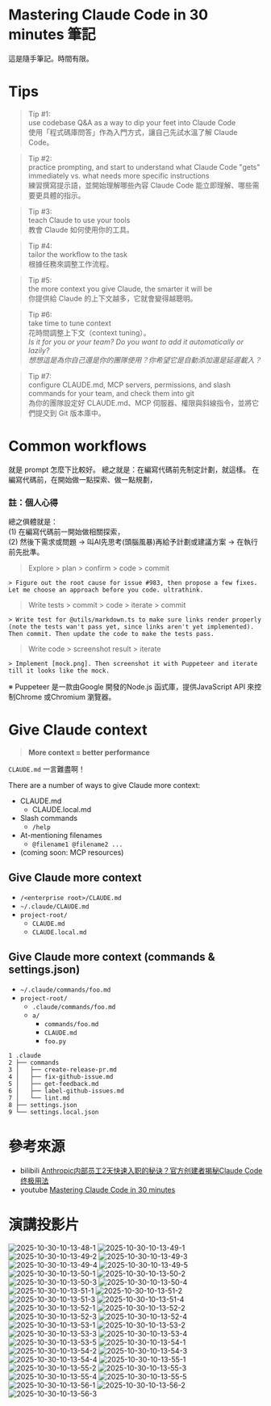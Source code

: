 # Mastering Claude Code in 30 minutes 筆記
這是隨手筆記。時間有限。

# Tips
> Tip #1:   
> use codebase Q&A as a way to dip your feet into Claude Code   
> 使用「程式碼庫問答」作為入門方式，讓自己先試水溫了解 Claude Code。

> Tip #2:   
> practice prompting, and start to understand what Claude Code "gets" immediately vs. what needs more specific instructions   
> 練習撰寫提示語，並開始理解哪些內容 Claude Code 能立即理解、哪些需要更具體的指示。

> Tip #3:   
> teach Claude to use your tools   
> 教會 Claude 如何使用你的工具。

> Tip #4:   
> tailor the workflow to the task   
> 根據任務來調整工作流程。

> Tip #5:   
> the more context you give Claude, the smarter it will be   
> 你提供給 Claude 的上下文越多，它就會變得越聰明。

> Tip #6:   
> take time to tune context   
> 花時間調整上下文（context tuning）。   
> *Is it for you or your team? Do you want to add it automatically or lazily?*   
> *想想這是為你自己還是你的團隊使用？你希望它是自動添加還是延遲載入？*

> Tip #7:   
> configure CLAUDE.md, MCP servers, permissions, and slash commands for your team, and check them into git   
> 為你的團隊設定好 CLAUDE.md、MCP 伺服器、權限與斜線指令，並將它們提交到 Git 版本庫中。

# Common workflows
就是 prompt 怎麼下比較好。 
總之就是：在編寫代碼前先制定計劃，就這樣。
在編寫代碼前，在開始做一點探索、做一點規劃，

### 註：個人心得   
總之俱體就是：   
(1) 在編寫代碼前一開始做相關探索，  
(2) 然後下需求或問題 → 叫AI先思考(頭腦風暴)再給予計劃或建議方案 → 在執行前先批準。   
 
> Explore > plan > confirm > code > commit
```
> Figure out the root cause for issue #983, then propose a few fixes. Let me choose an approach before you code. ultrathink.
```

> Write tests > commit > code > iterate > commit
```
> Write test for @utils/markdown.ts to make sure links render properly (note the tests wan't pass yet, since links aren't yet implemented). Then commit. Then update the code to make the tests pass.
```

> Write code > screenshot result > iterate
```
> Implement [mock.png]. Then screenshot it with Puppeteer and iterate till it looks like the mock.
``` 
※ Puppeteer 是一款由Google 開發的Node.js 函式庫，提供JavaScript API 來控制Chrome 或Chromium 瀏覽器。

# Give Claude context
>
> **More context = better performance**
>

`CLAUDE.md` 一言難盡啊！   

There are a number of ways to give Claude more context:
 - CLAUDE.md
   - CLAUDE.local.md
 - Slash commands
   - `/help`
 - At-mentioning filenames
   - `@filename1 @filename2 ...`
 - (coming soon: MCP resources)
 
## Give Claude more context

 - `/<enterprise root>/CLAUDE.md`
 - `~/.claude/CLAUDE.md`
 - `project-root/`   
   * `CLAUDE.md`   
   * `CLAUDE.local.md`	 

## Give Claude more context (commands & settings.json)
 - `~/.claude/commands/foo.md`
 - `project-root/`
   - `.claude/commands/foo.md`
   - `a/`
     - `commands/foo.md`
	 - `CLAUDE.md`
	 - `foo.py`
 
``` 
1 .claude
2 ├── commands
3 │   ├── create-release-pr.md
4 │   ├── fix-github-issue.md
5 │   ├── get-feedback.md
6 │   ├── label-github-issues.md
7 │   └── lint.md
8 ├── settings.json
9 └── settings.local.json 
``` 

# 參考來源
- bilibili [Anthropic内部员工2天快速入职的秘诀？官方创建者揭秘Claude Code终极用法](https://www.bilibili.com/video/BV1c5JDzyEH7/?spm_id_from=333.788.videopod.sections&vd_source=c0cbb7db1f35153d8ef998e4cbecdbe7)   
- youtube [Mastering Claude Code in 30 minutes](https://www.youtube.com/watch?v=6eBSHbLKuN0)  

# 演講投影片
![2025-10-30-10-13-48-1](2025-10-30-10-13-48-1.webp)
![2025-10-30-10-13-49-1](2025-10-30-10-13-49-1.webp)
![2025-10-30-10-13-49-2](2025-10-30-10-13-49-2.webp)
![2025-10-30-10-13-49-3](2025-10-30-10-13-49-3.webp)
![2025-10-30-10-13-49-4](2025-10-30-10-13-49-4.webp)
![2025-10-30-10-13-49-5](2025-10-30-10-13-49-5.webp)
![2025-10-30-10-13-50-1](2025-10-30-10-13-50-1.webp)
![2025-10-30-10-13-50-2](2025-10-30-10-13-50-2.webp)
![2025-10-30-10-13-50-3](2025-10-30-10-13-50-3.webp)
![2025-10-30-10-13-50-4](2025-10-30-10-13-50-4.webp)
![2025-10-30-10-13-51-1](2025-10-30-10-13-51-1.webp)
![2025-10-30-10-13-51-2](2025-10-30-10-13-51-2.webp)
![2025-10-30-10-13-51-3](2025-10-30-10-13-51-3.webp)
![2025-10-30-10-13-51-4](2025-10-30-10-13-51-4.webp)
![2025-10-30-10-13-52-1](2025-10-30-10-13-52-1.webp)
![2025-10-30-10-13-52-2](2025-10-30-10-13-52-2.webp)
![2025-10-30-10-13-52-3](2025-10-30-10-13-52-3.webp)
![2025-10-30-10-13-52-4](2025-10-30-10-13-52-4.webp)
![2025-10-30-10-13-53-1](2025-10-30-10-13-53-1.webp)
![2025-10-30-10-13-53-2](2025-10-30-10-13-53-2.webp)
![2025-10-30-10-13-53-3](2025-10-30-10-13-53-3.webp)
![2025-10-30-10-13-53-4](2025-10-30-10-13-53-4.webp)
![2025-10-30-10-13-53-5](2025-10-30-10-13-53-5.webp)
![2025-10-30-10-13-54-1](2025-10-30-10-13-54-1.webp)
![2025-10-30-10-13-54-2](2025-10-30-10-13-54-2.webp)
![2025-10-30-10-13-54-3](2025-10-30-10-13-54-3.webp)
![2025-10-30-10-13-54-4](2025-10-30-10-13-54-4.webp)
![2025-10-30-10-13-55-1](2025-10-30-10-13-55-1.webp)
![2025-10-30-10-13-55-2](2025-10-30-10-13-55-2.webp)
![2025-10-30-10-13-55-3](2025-10-30-10-13-55-3.webp)
![2025-10-30-10-13-55-4](2025-10-30-10-13-55-4.webp)
![2025-10-30-10-13-55-5](2025-10-30-10-13-55-5.webp)
![2025-10-30-10-13-56-1](2025-10-30-10-13-56-1.webp)
![2025-10-30-10-13-56-2](2025-10-30-10-13-56-2.webp)
![2025-10-30-10-13-56-3](2025-10-30-10-13-56-3.webp)